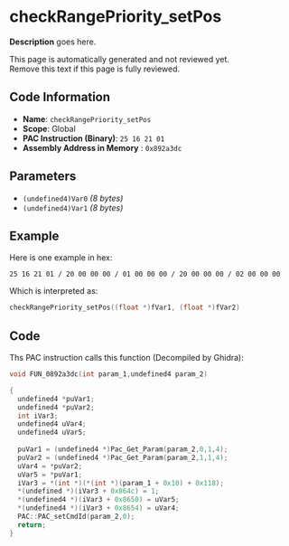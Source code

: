 # checkRangePriority_setPos

**Description** goes here.

This page is automatically generated and not reviewed yet.<br>Remove this text if this page is fully reviewed.

## Code Information

- **Name**: `checkRangePriority_setPos`
- **Scope**: Global
- **PAC Instruction (Binary)**: `25 16 21 01`
- **Assembly Address in Memory** : `0x892a3dc`

## Parameters

- `(undefined4)Var0` *(8 bytes)*
- `(undefined4)Var1` *(8 bytes)*

## Example

Here is one example in hex:

```25 16 21 01 / 20 00 00 00 / 01 00 00 00 / 20 00 00 00 / 02 00 00 00```

Which is interpreted as:

```c
checkRangePriority_setPos((float *)fVar1, (float *)fVar2)
```

## Code

Ths PAC instruction calls this function (Decompiled by Ghidra):

```c
void FUN_0892a3dc(int param_1,undefined4 param_2)

{
  undefined4 *puVar1;
  undefined4 *puVar2;
  int iVar3;
  undefined4 uVar4;
  undefined4 uVar5;
  
  puVar1 = (undefined4 *)Pac_Get_Param(param_2,0,1,4);
  puVar2 = (undefined4 *)Pac_Get_Param(param_2,1,1,4);
  uVar4 = *puVar2;
  uVar5 = *puVar1;
  iVar3 = *(int *)(*(int *)(param_1 + 0x10) + 0x118);
  *(undefined *)(iVar3 + 0x864c) = 1;
  *(undefined4 *)(iVar3 + 0x8650) = uVar5;
  *(undefined4 *)(iVar3 + 0x8654) = uVar4;
  PAC::PAC_setCmdId(param_2,0);
  return;
}
```

